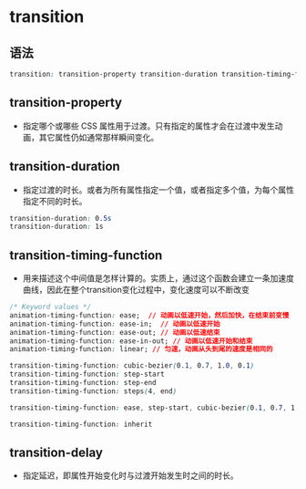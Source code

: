 # transition 

## 语法

```css
transition: transition-property transition-duration transition-timing-function transition-delay;
```

## transition-property

- 指定哪个或哪些 CSS 属性用于过渡。只有指定的属性才会在过渡中发生动画，其它属性仍如通常那样瞬间变化。

## transition-duration

- 指定过渡的时长。或者为所有属性指定一个值，或者指定多个值，为每个属性指定不同的时长。

```css
transition-duration: 0.5s
transition-duration: 1s
```

## transition-timing-function

- 用来描述这个中间值是怎样计算的。实质上，通过这个函数会建立一条加速度曲线，因此在整个transition变化过程中，变化速度可以不断改变

```css
/* Keyword values */
animation-timing-function: ease;  // 动画以低速开始，然后加快，在结束前变慢
animation-timing-function: ease-in;  // 动画以低速开始
animation-timing-function: ease-out; // 动画以低速结束
animation-timing-function: ease-in-out; // 动画以低速开始和结束
animation-timing-function: linear; // 匀速，动画从头到尾的速度是相同的

transition-timing-function: cubic-bezier(0.1, 0.7, 1.0, 0.1)
transition-timing-function: step-start
transition-timing-function: step-end
transition-timing-function: steps(4, end)

transition-timing-function: ease, step-start, cubic-bezier(0.1, 0.7, 1.0, 0.1)

transition-timing-function: inherit
```

## transition-delay

- 指定延迟，即属性开始变化时与过渡开始发生时之间的时长。
